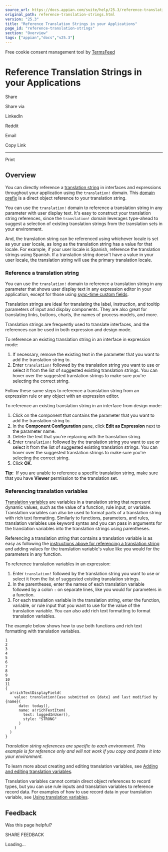 ```yaml
---
source_url: https://docs.appian.com/suite/help/25.3/reference-translation-strings.html
original_path: reference-translation-strings.html
version: "25.3"
title: "Reference Translation Strings in your Applications"
page_id: "reference-translation-strings"
section: "Overview"
tags: ["appian","docs","v25.3"]
---
```



Free cookie consent management tool by [TermsFeed](https://www.termsfeed.com/)

# Reference Translation Strings in your Applications

Share

Share via

LinkedIn

Reddit

Email

Copy Link

* * *

Print

## Overview

You can directly reference a [translation string](translation-set-object.html#overview) in interfaces and expressions throughout your application using the `translation!` domain. This [domain prefix](domain_prefixes.html#object-prefixes) is a direct object reference to your translation string.

You can use the `translation!` domain to reference a translation string in any parameter with user display text. It's easy to construct your translation string references, since the `translation!` domain leverages type-ahead to suggest a selection of existing translation strings from the translation sets in your environment.

And, the translation string can be referenced using whichever locale is set as your user locale, as long as the translation string has a value for that locale. For example, if your user locale is Spanish, reference the translation strings using Spanish. If a translation string doesn't have a value in your user locale, the translation string will use the primary translation locale.

### Reference a translation string

You can use the `translation!` domain to reference a translation string in any parameter that shows user display text in any expression editor in your application, except for those using [sync-time custom fields](custom-record-fields.html#prodlink-sync-time-evaluations).

Translation strings are ideal for translating the label, instruction, and tooltip parameters of input and display components. They are also great for translating links, buttons, charts, the names of process models, and more.

Translation strings are frequently used to translate interfaces, and the references can be used in both expression and design mode.

To reference an existing translation string in an interface in expression mode:

1.  If necessary, remove the existing text in the parameter that you want to add the translation string to.
2.  Enter `translation!` followed by the translation string you want to use or select it from the list of suggested existing translation strings. You can hover over the suggested translation strings to make sure you're selecting the correct string.

Follow these same steps to reference a translation string from an expression rule or any object with an expression editor.

To reference an existing translation string in an interface from design mode:

1.  Click on the component that contains the parameter that you want to add the translation string to.
2.  In the **Component Configuration** pane, click **Edit as Expression** next to the parameter name.
3.  Delete the text that you're replacing with the translation string.
4.  Enter `translation!` followed by the translation string you want to use or select it from the list of suggested existing translation strings. You can hover over the suggested translation strings to make sure you're selecting the correct string.
5.  Click **OK**.

**Tip:**  If you are unable to reference a specific translation string, make sure that you have **Viewer** permission to the translation set.

### Referencing translation variables

[Translation variables](translation-set-object.html#adding-and-editing-translation-variables) are variables in a translation string that represent dynamic values, such as the value of a function, rule input, or variable. Translation variables can also be used to format parts of a translation string with rich text formatting. Similarly to functions, parameters, and rules, translation variables use keyword syntax and you can pass in arguments for the translation variables into the translation strings using parentheses.

Referencing a translation string that contains a translation variable is as easy as following the [instructions above for referencing a translation string](#reference-a-translation-string) and adding values for the translation variable's value like you would for the parameters in any function.

To reference translation variables in an expression:

1.  Enter `translation!` followed by the translation string you want to use or select it from the list of suggested existing translation strings.
2.  In the parentheses, enter the names of each translation variable followed by a colon `:` on separate lines, like you would for parameters in a function.
3.  For each translation variable in the translation string, enter the function, variable, or rule input that you want to use for the value of the translation variable. You can also add rich text formatting to format translation variables.

The example below shows how to use both functions and rich text formatting with translation variables.

```
1
2
3
4
5
6
7
8
9
10
11
{
  a!richTextDisplayField(
    value: translation!Case submitted on {date} and last modified by {name}(
      date: today(),
      name: a!richTextItem(
        text: loggedInUser(),
        style: "STRONG"
      )
    )
  )
}
```

_Translation string references are specific to each environment. This example is for reference only and will not work if you copy and paste it into your environment._

To learn more about creating and editing translation variables, see [Adding and editing translation variables](translation-set-object.html#adding-and-editing-translation-variables).

Translation variables cannot contain direct object references to record types, but you can use rule inputs and translation variables to reference record data. For examples of how to use record data in your translation variable, see [Using translation variables](translation-set-object.html#example-using-record-data-with-translation-strings).

## Feedback

Was this page helpful?

SHARE FEEDBACK

Loading...